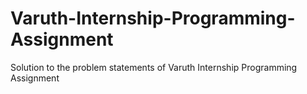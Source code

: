 # Varuth-Internship-Programming-Assignment
Solution to the problem statements of Varuth Internship Programming Assignment
